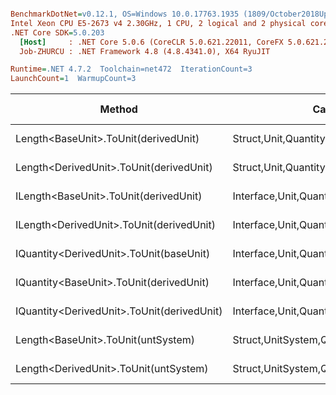 ``` ini

BenchmarkDotNet=v0.12.1, OS=Windows 10.0.17763.1935 (1809/October2018Update/Redstone5)
Intel Xeon CPU E5-2673 v4 2.30GHz, 1 CPU, 2 logical and 2 physical cores
.NET Core SDK=5.0.203
  [Host]     : .NET Core 5.0.6 (CoreCLR 5.0.621.22011, CoreFX 5.0.621.22011), X64 RyuJIT
  Job-ZHURCU : .NET Framework 4.8 (4.8.4341.0), X64 RyuJIT

Runtime=.NET 4.7.2  Toolchain=net472  IterationCount=3  
LaunchCount=1  WarmupCount=3  

```
|                                     Method |                                  Categories |      Mean |     Error |    StdDev |   StdErr |       Min |       Max |    Median | Ratio | MannWhitney(5%) | RatioSD |  Gen 0 | Gen 1 | Gen 2 | Allocated |
|------------------------------------------- |-------------------------------------------- |----------:|----------:|----------:|---------:|----------:|----------:|----------:|------:|---------------- |--------:|-------:|------:|------:|----------:|
|       Length&lt;BaseUnit&gt;.ToUnit(derivedUnit) |       Struct,Unit,Quantity,Micro,Conversion |  21.93 ns |  21.74 ns |  1.192 ns | 0.688 ns |  21.23 ns |  23.30 ns |  21.25 ns |  1.00 |            Base |    0.00 |      - |     - |     - |         - |
|    Length&lt;DerivedUnit&gt;.ToUnit(derivedUnit) |       Struct,Unit,Quantity,Micro,Conversion |  23.17 ns |  14.14 ns |  0.775 ns | 0.447 ns |  22.29 ns |  23.72 ns |  23.51 ns |  1.06 |               ? |    0.04 |      - |     - |     - |         - |
|      ILength&lt;BaseUnit&gt;.ToUnit(derivedUnit) |    Interface,Unit,Quantity,Micro,Conversion |  29.75 ns |  21.15 ns |  1.159 ns | 0.669 ns |  28.48 ns |  30.76 ns |  30.02 ns |  1.36 |               ? |    0.12 | 0.0049 |     - |     - |      32 B |
|   ILength&lt;DerivedUnit&gt;.ToUnit(derivedUnit) |    Interface,Unit,Quantity,Micro,Conversion |  31.16 ns |  19.08 ns |  1.046 ns | 0.604 ns |  30.12 ns |  32.21 ns |  31.14 ns |  1.42 |               ? |    0.04 | 0.0049 |     - |     - |      32 B |
|    IQuantity&lt;DerivedUnit&gt;.ToUnit(baseUnit) |    Interface,Unit,Quantity,Micro,Conversion | 110.12 ns | 166.69 ns |  9.137 ns | 5.275 ns |  99.79 ns | 117.15 ns | 113.42 ns |  5.02 |               ? |    0.32 | 0.0047 |     - |     - |      33 B |
|    IQuantity&lt;BaseUnit&gt;.ToUnit(derivedUnit) |    Interface,Unit,Quantity,Micro,Conversion | 119.18 ns |  31.03 ns |  1.701 ns | 0.982 ns | 117.61 ns | 120.98 ns | 118.94 ns |  5.44 |               ? |    0.22 | 0.0043 |     - |     - |      33 B |
| IQuantity&lt;DerivedUnit&gt;.ToUnit(derivedUnit) |    Interface,Unit,Quantity,Micro,Conversion | 129.91 ns |  78.35 ns |  4.295 ns | 2.480 ns | 126.32 ns | 134.66 ns | 128.74 ns |  5.94 |               ? |    0.41 | 0.0041 |     - |     - |      33 B |
|         Length&lt;BaseUnit&gt;.ToUnit(untSystem) | Struct,UnitSystem,Quantity,Micro,Conversion | 495.06 ns | 112.47 ns |  6.165 ns | 3.559 ns | 489.62 ns | 501.76 ns | 493.82 ns | 22.61 |               ? |    0.94 | 0.0288 |     - |     - |     201 B |
|      Length&lt;DerivedUnit&gt;.ToUnit(untSystem) | Struct,UnitSystem,Quantity,Micro,Conversion | 496.91 ns | 274.05 ns | 15.022 ns | 8.673 ns | 481.86 ns | 511.90 ns | 496.96 ns | 22.73 |               ? |    1.81 | 0.0288 |     - |     - |     201 B |
